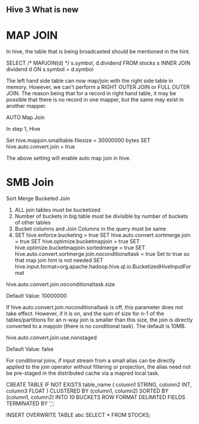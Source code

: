 ## Hive 3 What is new


# MAP JOIN 
In hive, the table that is being broadcasted should be mentioned in the hint. 

SELECT /* MAPJOIN(d) */ s.symbol, d.dividend
FROM stocks s INNER JOIN dividend d 
ON s.symbol = d.symbol

The left hand side table can now map/join with the right side table in memory. However, we can't perform a RIGHT OUTER JOIN or FULL OUTER JOIN. The reason being that for a record in right hand table, it may be possible that there is no record in one mapper, but the same may exist in another mapper. 

AUTO Map Join 

In step 1, Hive 

Set hive.mapjoin.smalltable.filesize = 30000000 bytes
SET hive.auto.convert.join = true

The above setting will enable auto map join in hive. 

# SMB Join 

Sort Merge Bucketed Join 
1. ALL join tables must be bucketized
2. Number of buckets in big table must be divisible by number of buckets of other tables
3. Bucket columns and Join Columns in the query must be same 
4. SET hive.enforce.bucketing = true 
   SET hive.auto.convert.sortmerge.join = true
   SET hive.optimize.bucketmapjoin = true
   SET hive.optimize.bucketmapjoin.sortedmerge  = true
   SET hive.auto.convert.sortmerge.join.noconditionaltask = true Set to true so that map join hint is not needed
   SET hive.input.format=org.apache.hadoop.hive.ql.io.BucketizedHiveInputFormat

hive.auto.convert.join.noconditionaltask.size

Default Value: 10000000

If hive.auto.convert.join.noconditionaltask is off, this parameter does not take effect. However, if it is on, and the sum of size for n-1 of the tables/partitions for an n-way join is smaller than this size, the join is directly converted to a mapjoin (there is no conditional task). The default is 10MB.

hive.auto.convert.join.use.nonstaged

Default Value: false

For conditional joins, if input stream from a small alias can be directly applied to the join operator without filtering or projection, the alias need not be pre-staged in the distributed cache via a mapred local task.



CREATE TABLE IF NOT EXISTS table_name (
 column1 STRING, 
 column2 INT,
 column3 FLOAT
 ) CLUSTERED BY (column1, column2) SORTED BY (column1, column2) INTO 10 BUCKETS
 ROW FORMAT DELIMITED
 FIELDS TERMINATED BY ',';


INSERT OVERWRITE TABLE abc
SELECT * FROM STOCKS;

